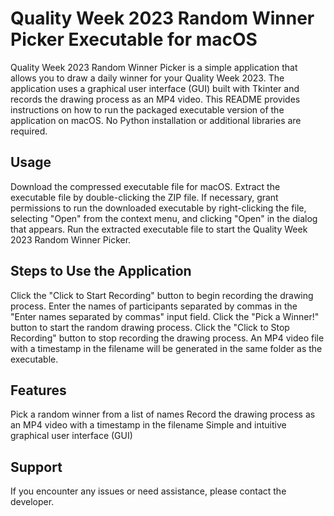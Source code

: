 # Quality Week 2023 Random Winner Picker Executable for macOS
Quality Week 2023 Random Winner Picker is a simple application that allows you to draw a daily winner for your Quality Week 2023. The application uses a graphical user interface (GUI) built with Tkinter and records the drawing process as an MP4 video.
This README provides instructions on how to run the packaged executable version of the application on macOS. No Python installation or additional libraries are required.

## Usage
Download the compressed executable file for macOS.
Extract the executable file by double-clicking the ZIP file.
If necessary, grant permissions to run the downloaded executable by right-clicking the file, selecting "Open" from the context menu, and clicking "Open" in the dialog that appears.
Run the extracted executable file to start the Quality Week 2023 Random Winner Picker.

## Steps to Use the Application
Click the "Click to Start Recording" button to begin recording the drawing process.
Enter the names of participants separated by commas in the "Enter names separated by commas" input field.
Click the "Pick a Winner!" button to start the random drawing process.
Click the "Click to Stop Recording" button to stop recording the drawing process.
An MP4 video file with a timestamp in the filename will be generated in the same folder as the executable.

## Features
Pick a random winner from a list of names
Record the drawing process as an MP4 video with a timestamp in the filename
Simple and intuitive graphical user interface (GUI)

## Support
If you encounter any issues or need assistance, please contact the developer.